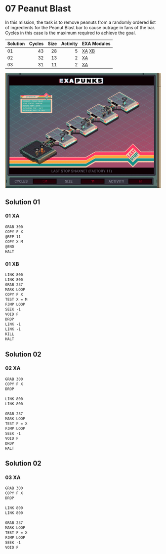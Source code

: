 # 07 Peanut Blast

In this mission, the task is to remove peanuts from a randomly ordered list of ingredients for the Peanut Blast bar to cause outrage in fans of the bar.  Cycles in this case is the maximum required to achieve the goal.

| Solution | Cycles | Size | Activity | EXA Modules|
|:---------|-------:|-----:|---------:|------------|
| 01       |     43 |   28 |        5 | [XA](#01-xa) [XB](#01-xb) |
| 02       |     32 |   13 |        2 | [XA](#02-xa) |
| 03       |     31 |   11 |        2 | [XA](#03-xa) |

![Solution 03](EXAPUNKS%20-%20Last%20Stop%20SNAXNET.gif "Solution 03")

## Solution 01

### 01 XA

```
GRAB 300
COPY F X
@REP 11
COPY X M
@END
HALT
```

### 01 XB

```
LINK 800
LINK 800
GRAB 237
MARK LOOP
COPY F X
TEST X = M
FJMP LOOP
SEEK -1
VOID F
DROP
LINK -1
LINK -1
KILL
HALT
```

## Solution 02

### 02 XA

```
GRAB 300
COPY F X
DROP

LINK 800
LINK 800

GRAB 237
MARK LOOP
TEST F = X
FJMP LOOP
SEEK -1
VOID F
DROP
HALT
```

## Solution 02

### 03 XA

```
GRAB 300
COPY F X
DROP

LINK 800
LINK 800

GRAB 237
MARK LOOP
TEST F = X
FJMP LOOP
SEEK -1
VOID F
```